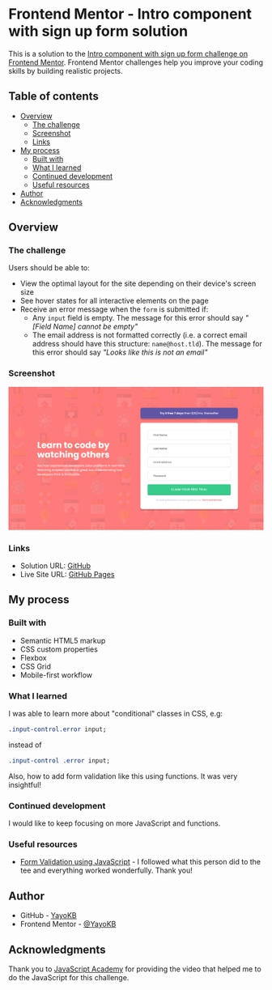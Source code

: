 # Frontend Mentor - Intro component with sign up form solution

This is a solution to the [Intro component with sign up form challenge on Frontend Mentor](https://www.frontendmentor.io/challenges/intro-component-with-signup-form-5cf91bd49edda32581d28fd1). Frontend Mentor challenges help you improve your coding skills by building realistic projects.

## Table of contents

- [Overview](#overview)
  - [The challenge](#the-challenge)
  - [Screenshot](#screenshot)
  - [Links](#links)
- [My process](#my-process)
  - [Built with](#built-with)
  - [What I learned](#what-i-learned)
  - [Continued development](#continued-development)
  - [Useful resources](#useful-resources)
- [Author](#author)
- [Acknowledgments](#acknowledgments)

## Overview

### The challenge

Users should be able to:

- View the optimal layout for the site depending on their device's screen size
- See hover states for all interactive elements on the page
- Receive an error message when the `form` is submitted if:
  - Any `input` field is empty. The message for this error should say _"[Field Name] cannot be empty"_
  - The email address is not formatted correctly (i.e. a correct email address should have this structure: `name@host.tld`). The message for this error should say _"Looks like this is not an email"_

### Screenshot

![](./screenshot.jpg)

### Links

- Solution URL: [GitHub](https://www.github.com/YayoKB/fem-intro-sign-up-form)
- Live Site URL: [GitHub Pages](https://www.yayokb.github.io/fem-intro-sign-up-form)

## My process

### Built with

- Semantic HTML5 markup
- CSS custom properties
- Flexbox
- CSS Grid
- Mobile-first workflow

### What I learned

I was able to learn more about "conditional" classes in CSS, e.g:

```css
.input-control.error input;
```

instead of

```css
.input-control .error input;
```

Also, how to add form validation like this using functions. It was very insightful!

### Continued development

I would like to keep focusing on more JavaScript and functions.

### Useful resources

- [Form Validation using JavaScript](https://www.youtube.com/watch?v=CYlNJpltjMM&ab_channel=JavaScriptAcademy) - I followed what this person did to the tee and everything worked wonderfully. Thank you!

## Author

- GitHub - [YayoKB](https://www.github.com/YayoKB)
- Frontend Mentor - [@YayoKB](https://www.frontendmentor.io/profile/YayoKB)

## Acknowledgments

Thank you to [JavaScript Academy](https://www.youtube.com/c/JavaScriptAcademyOfficial) for providing the video that helped me to do the JavaScript for this challenge.
